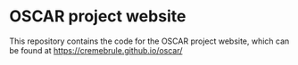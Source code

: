 # OSCAR project website

This repository contains the code for the OSCAR project website, which can be found at https://cremebrule.github.io/oscar/
